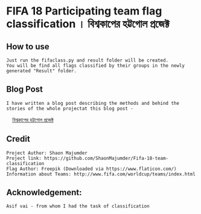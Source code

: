 # FIFA 18 Participating team flag classification । বিশ্বকাপের হট্টগোল প্রজেক্ট

## How to use
	Just run the fifaclass.py and result folder will be created.  
	You will be find all flags classified by their groups in the newly generated "Result" folder.
## Blog Post
	I have written a blog post describing the methods and behind the stories of the whole projectat this blog post - 
&nbsp;&nbsp;&nbsp;&nbsp;[বিশ্বকাপের হট্টগোল প্রজেক্ট](http://blog.robist.com/?p=1206 "Read at ROBIST লেখক")
## Credit
	Project Author: Shaon Majumder  
	Project link: https://github.com/ShaonMajumder/Fifa-18-team-classification  
	Flag Author: Freepik (Downloaded via https://www.flaticon.com/)
	Information about Teams: http://www.fifa.com/worldcup/teams/index.html

## Acknowledgement:
	Asif vai - from whom I had the task of classification
